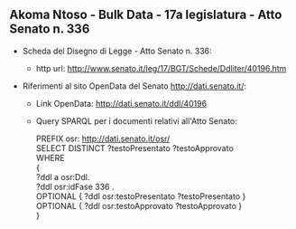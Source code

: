 ## Akoma Ntoso - Bulk Data - 17a legislatura - Atto Senato n. 336 ##

* Scheda del Disegno di Legge - Atto Senato n. 336:
	* http url: http://www.senato.it/leg/17/BGT/Schede/Ddliter/40196.htm

* Riferimenti al sito OpenData del Senato http://dati.senato.it/:
	* Link OpenData: http://dati.senato.it/ddl/40196
	* Query SPARQL per i documenti relativi all'Atto Senato:

        PREFIX osr: <http://dati.senato.it/osr/>  
		SELECT DISTINCT ?testoPresentato ?testoApprovato  
		WHERE  
		{  
		    ?ddl a osr:Ddl.  
		    ?ddl osr:idFase 336 .  
		    OPTIONAL { ?ddl osr:testoPresentato ?testoPresentato }  
		    OPTIONAL { ?ddl osr:testoApprovato ?testoApprovato }  
		}
		